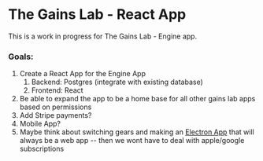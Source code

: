 # The Gains Lab - React App

This is a work in progress for The Gains Lab - Engine app.

### Goals:

1. Create a React App for the Engine App
   1. Backend: Postgres (integrate with existing database)
   2. Frontend: React
2. Be able to expand the app to be a home base for all other gains lab apps based on permissions
3. Add Stripe payments?
4. Mobile App?
5. Maybe think about switching gears and making an [Electron App](https://www.electronjs.org/) that will always be a web app -- then we wont have to deal with apple/google subscriptions
